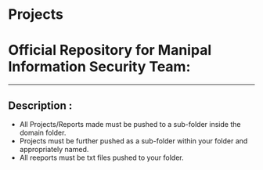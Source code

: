# Projects

# Official Repository for Manipal Information Security Team:

- - - -
## Description : 

 - All Projects/Reports made must be pushed to a sub-folder inside the domain folder.  
 - Projects must be further pushed as a sub-folder within your folder and appropriately named.
 - All reeports must be txt files pushed to your folder.

